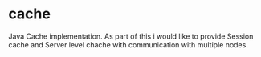 # cache
Java Cache implementation. As part of this i would like to provide Session cache and Server level chache with communication with multiple nodes.
